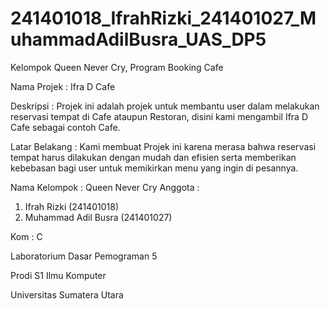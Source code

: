 # 241401018_IfrahRizki_241401027_MuhammadAdilBusra_UAS_DP5
Kelompok Queen Never Cry, Program Booking Cafe

Nama Projek : Ifra D Cafe

Deskripsi : Projek ini adalah projek untuk membantu user dalam melakukan reservasi tempat di Cafe ataupun Restoran, disini kami mengambil Ifra D Cafe sebagai contoh Cafe.

Latar Belakang : Kami membuat Projek ini karena merasa bahwa reservasi tempat harus dilakukan dengan mudah dan efisien serta memberikan kebebasan bagi user untuk memikirkan menu yang ingin di pesannya.


Nama Kelompok : Queen Never Cry
Anggota :

1. Ifrah Rizki (241401018)
2. Muhammad Adil Busra (241401027)
   
Kom : C

Laboratorium Dasar Pemograman 5

Prodi S1 Ilmu Komputer

Universitas Sumatera Utara
